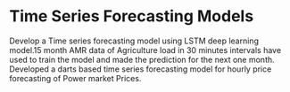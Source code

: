 # Time Series Forecasting Models 
Develop a Time series forecasting model using LSTM deep learning model.15 month AMR data of Agriculture load in 30 minutes intervals have used to train the model and made the prediction for the next one month.
Developed a darts based time series forecasting model for hourly price forecasting of Power market Prices.
